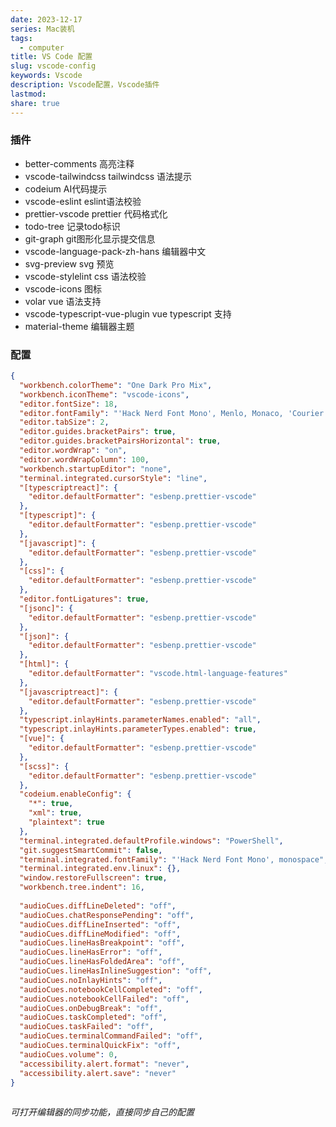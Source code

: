 ```yaml
---  
date: 2023-12-17  
series: Mac装机  
tags:  
  - computer  
title: VS Code 配置  
slug: vscode-config  
keywords: Vscode  
description: Vscode配置，Vscode插件  
lastmod:   
share: true  
---  
```

  
### 插件  
  
- better-comments 高亮注释  
- vscode-tailwindcss tailwindcss 语法提示  
- codeium AI代码提示  
- vscode-eslint eslint语法校验  
- prettier-vscode prettier 代码格式化  
- todo-tree 记录todo标识   
- git-graph git图形化显示提交信息  
- vscode-language-pack-zh-hans 编辑器中文  
- svg-preview svg 预览  
- vscode-stylelint css 语法校验  
- vscode-icons 图标  
- volar vue 语法支持  
- vscode-typescript-vue-plugin vue typescript 支持  
- material-theme 编辑器主题  
  
### 配置  
  
```JSON  
{  
  "workbench.colorTheme": "One Dark Pro Mix",  
  "workbench.iconTheme": "vscode-icons",  
  "editor.fontSize": 18,  
  "editor.fontFamily": "'Hack Nerd Font Mono', Menlo, Monaco, 'Courier New', monospace",  
  "editor.tabSize": 2,  
  "editor.guides.bracketPairs": true,  
  "editor.guides.bracketPairsHorizontal": true,  
  "editor.wordWrap": "on",  
  "editor.wordWrapColumn": 100,  
  "workbench.startupEditor": "none",  
  "terminal.integrated.cursorStyle": "line",  
  "[typescriptreact]": {  
    "editor.defaultFormatter": "esbenp.prettier-vscode"  
  },  
  "[typescript]": {  
    "editor.defaultFormatter": "esbenp.prettier-vscode"  
  },  
  "[javascript]": {  
    "editor.defaultFormatter": "esbenp.prettier-vscode"  
  },  
  "[css]": {  
    "editor.defaultFormatter": "esbenp.prettier-vscode"  
  },  
  "editor.fontLigatures": true,  
  "[jsonc]": {  
    "editor.defaultFormatter": "esbenp.prettier-vscode"  
  },  
  "[json]": {  
    "editor.defaultFormatter": "esbenp.prettier-vscode"  
  },  
  "[html]": {  
    "editor.defaultFormatter": "vscode.html-language-features"  
  },  
  "[javascriptreact]": {  
    "editor.defaultFormatter": "esbenp.prettier-vscode"  
  },  
  "typescript.inlayHints.parameterNames.enabled": "all",  
  "typescript.inlayHints.parameterTypes.enabled": true,  
  "[vue]": {  
    "editor.defaultFormatter": "esbenp.prettier-vscode"  
  },  
  "[scss]": {  
    "editor.defaultFormatter": "esbenp.prettier-vscode"  
  },  
  "codeium.enableConfig": {  
    "*": true,  
    "xml": true,  
    "plaintext": true  
  },  
  "terminal.integrated.defaultProfile.windows": "PowerShell",  
  "git.suggestSmartCommit": false,  
  "terminal.integrated.fontFamily": "'Hack Nerd Font Mono', monospace",  
  "terminal.integrated.env.linux": {},  
  "window.restoreFullscreen": true,  
  "workbench.tree.indent": 16,  
    
  "audioCues.diffLineDeleted": "off",  
  "audioCues.chatResponsePending": "off",  
  "audioCues.diffLineInserted": "off",  
  "audioCues.diffLineModified": "off",  
  "audioCues.lineHasBreakpoint": "off",  
  "audioCues.lineHasError": "off",  
  "audioCues.lineHasFoldedArea": "off",  
  "audioCues.lineHasInlineSuggestion": "off",  
  "audioCues.noInlayHints": "off",  
  "audioCues.notebookCellCompleted": "off",  
  "audioCues.notebookCellFailed": "off",  
  "audioCues.onDebugBreak": "off",  
  "audioCues.taskCompleted": "off",  
  "audioCues.taskFailed": "off",  
  "audioCues.terminalCommandFailed": "off",  
  "audioCues.terminalQuickFix": "off",  
  "audioCues.volume": 0,  
  "accessibility.alert.format": "never",  
  "accessibility.alert.save": "never"  
}  
  
```  
  
*可打开编辑器的同步功能，直接同步自己的配置*